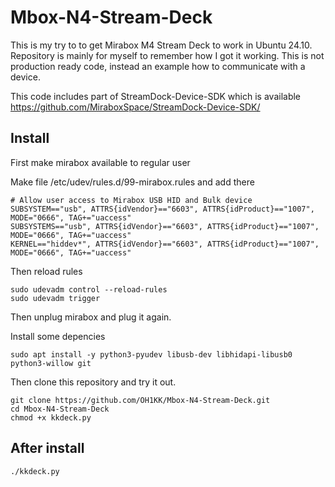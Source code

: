 # Mbox-N4-Stream-Deck

This is my try to to get Mirabox M4 Stream Deck to work in Ubuntu 24.10. Repository is mainly for myself to remember how I got it working. This is not production ready code, instead an example how to communicate with a device.

This code includes part of StreamDock-Device-SDK which is available https://github.com/MiraboxSpace/StreamDock-Device-SDK/

## Install

First make mirabox available to regular user

Make file /etc/udev/rules.d/99-mirabox.rules and add there
````
# Allow user access to Mirabox USB HID and Bulk device
SUBSYSTEM=="usb", ATTRS{idVendor}=="6603", ATTRS{idProduct}=="1007", MODE="0666", TAG+="uaccess"
SUBSYSTEMS=="usb", ATTRS{idVendor}=="6603", ATTRS{idProduct}=="1007", MODE="0666", TAG+="uaccess"
KERNEL=="hiddev*", ATTRS{idVendor}=="6603", ATTRS{idProduct}=="1007", MODE="0666", TAG+="uaccess"
````
Then reload rules

````
sudo udevadm control --reload-rules
sudo udevadm trigger
````
Then unplug mirabox and plug it again.

Install some depencies

````
sudo apt install -y python3-pyudev libusb-dev libhidapi-libusb0 python3-willow git
````

Then clone this repository and try it out.

````
git clone https://github.com/OH1KK/Mbox-N4-Stream-Deck.git
cd Mbox-N4-Stream-Deck
chmod +x kkdeck.py
````
## After install

````
./kkdeck.py
````
